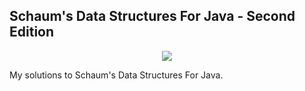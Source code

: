 ## Schaum's Data Structures For Java - Second Edition

<p align="center"><img src ="https://user-images.githubusercontent.com/40440123/73881007-95130000-482d-11ea-8217-e468287e7b8f.jpg"></p>

My solutions to Schaum's Data Structures For Java.
